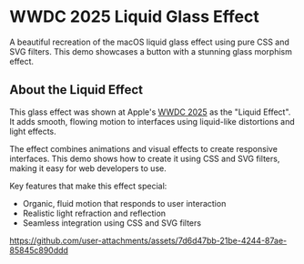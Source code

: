# WWDC 2025 Liquid Glass Effect

A beautiful recreation of the macOS liquid glass effect using pure CSS and SVG filters. This demo showcases a button with a stunning glass morphism effect.

## About the Liquid Effect

This glass effect was shown at Apple's [WWDC 2025](https://www.youtube.com/watch?v=Qz8u00pX738) as the "Liquid Effect". It adds smooth, flowing motion to interfaces using liquid-like distortions and light effects.

The effect combines animations and visual effects to create responsive interfaces. This demo shows how to create it using CSS and SVG filters, making it easy for web developers to use.

Key features that make this effect special:
- Organic, fluid motion that responds to user interaction
- Realistic light refraction and reflection
- Seamless integration using CSS and SVG filters

https://github.com/user-attachments/assets/7d6d47bb-21be-4244-87ae-85845c890ddd


